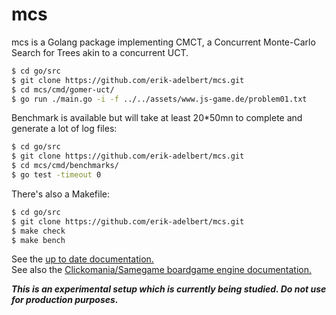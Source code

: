 # mcs
mcs is a Golang package implementing CMCT, a Concurrent Monte-Carlo Search for Trees akin to a concurrent UCT.

```bash 
$ cd go/src
$ git clone https://github.com/erik-adelbert/mcs.git
$ cd mcs/cmd/gomer-uct/
$ go run ./main.go -i -f ../../assets/www.js-game.de/problem01.txt
```

Benchmark is available but will take at least 20\*50mn to complete and generate a lot of log files:

```bash 
$ cd go/src
$ git clone https://github.com/erik-adelbert/mcs.git
$ cd mcs/cmd/benchmarks/
$ go test -timeout 0
```

There's also a Makefile:

```bash 
$ cd go/src
$ git clone https://github.com/erik-adelbert/mcs.git
$ make check
$ make bench
```

See the [up to date documentation.](https://godoc.org/github.com/erik-adelbert/mcs/pkg/mcs)\
See also the [Clickomania/Samegame boardgame engine documentation.](https://godoc.org/github.com/erik-adelbert/mcs/pkg/chaingame)

**_This is an experimental setup which is currently being studied. Do not use for production purposes._**
